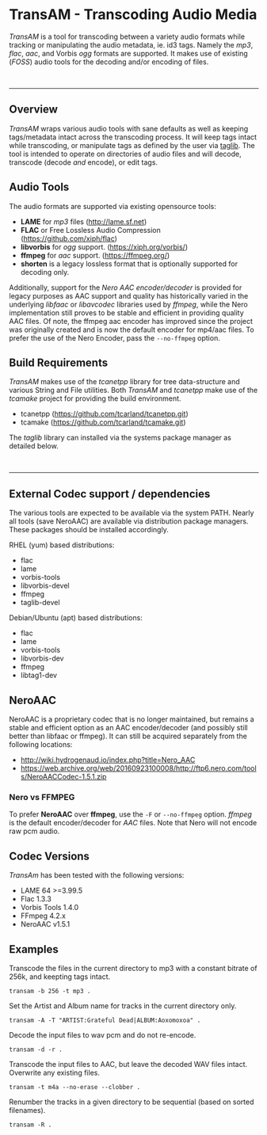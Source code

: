 TransAM - Transcoding Audio Media
=====================================

*TransAM* is a tool for transcoding between a variety audio formats 
while tracking or manipulating the audio metadata, ie. id3 tags. 
Namely the *mp3*, *flac*, *aac*, and Vorbis *ogg* formats are supported.
It makes use of existing (*FOSS*) audio tools for the decoding and/or 
encoding of files.

<br>

---

## Overview

 *TransAM* wraps various audio tools with sane defaults as well as keeping
tags/metadata intact across the transcoding process. It will keep tags 
intact while transcoding, or manipulate tags as defined by the user via
 [taglib](https://github.com/taglib/taglib). 
The tool is intended to operate on directories of audio files and will
decode, transcode (decode *and* encode), or edit tags.

## Audio Tools

The audio formats are supported via existing opensource tools:

- **LAME** for *mp3* files (http://lame.sf.net)
- **FLAC** or Free Lossless Audio Compression (https://github.com/xiph/flac)
- **libvorbis** for *ogg* support. (https://xiph.org/vorbis/)
- **ffmpeg** for *aac* support. (https://ffmpeg.org/)
- **shorten** is a legacy lossless format that is optionally supported 
  for decoding only.

Additionally, support for the *Nero AAC encoder/decoder* is provided for 
legacy purposes as AAC support and quality has historically varied in the 
underlying *libfaac* or *libavcodec* libraries used by *ffmpeg*, while the 
Nero implementation still proves to be stable and efficient in providing 
quality AAC files. Of note, the ffmpeg aac encoder has improved since the 
project was originally created and is now the default encoder for mp4/aac 
files. To prefer the use of the Nero Encoder, pass the `--no-ffmpeg` option.

## Build Requirements

*TransAM* makes use of the *tcanetpp* library for tree data-structure 
and various String and File utilities. Both *TransAM* and *tcanetpp* make 
use of the *tcamake* project for providing the build environment. 
  
- tcanetpp (https://github.com/tcarland/tcanetpp.git)  
- tcamake (https://github.com/tcarland/tcamake.git)  

The *taglib* library can installed via the systems package manager as 
detailed below.

<br>

---

## External Codec support / dependencies

The various tools are expected to be available via the system PATH.
Nearly all tools (save NeroAAC) are available via distribution package 
managers. These packages should be installed accordingly.

RHEL (yum) based distributions:
- flac
- lame
- vorbis-tools
- libvorbis-devel
- ffmpeg
- taglib-devel

Debian/Ubuntu (apt) based distributions:
- flac
- lame
- vorbis-tools
- libvorbis-dev
- ffmpeg
- libtag1-dev


## NeroAAC

NeroAAC is a proprietary codec that is no longer maintained, but 
remains a stable and efficient option as an AAC encoder/decoder (and 
possibly still better than libfaac or ffmpeg). It can still be acquired separately 
from the following locations:
- http://wiki.hydrogenaud.io/index.php?title=Nero_AAC
- https://web.archive.org/web/20160923100008/http://ftp6.nero.com/tools/NeroAACCodec-1.5.1.zip


### Nero vs FFMPEG

To prefer **NeroAAC** over **ffmpeg**,  use the `-F` or `--no-ffmpeg` option.
*ffmpeg* is the default encoder/decoder for *AAC* files. Note that Nero
will not encode raw pcm audio.


## Codec Versions

*TransAm* has been tested with the following versions:

- LAME 64 >=3.99.5
- Flac 1.3.3
- Vorbis Tools 1.4.0
- FFmpeg 4.2.x
- NeroAAC v1.5.1


## Examples

Transcode the files in the current directory to mp3 with a constant bitrate of 256k,
and keepting tags intact.
```
transam -b 256 -t mp3 .
```

Set the Artist and Album name for tracks in the current directory only.
```
transam -A -T "ARTIST:Grateful Dead|ALBUM:Aoxomoxoa" .
```

Decode the input files to wav pcm and do not re-encode.
```
transam -d -r .
```

Transcode the input files to AAC, but leave the decoded WAV files intact. Overwrite 
any existing files.
```
transam -t m4a --no-erase --clobber .
```

Renumber the tracks in a given directory to be sequential (based on sorted filenames).
```
transam -R .
```
